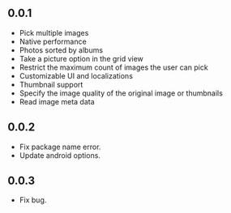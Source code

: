 ## 0.0.1

* Pick multiple images
* Native performance
* Photos sorted by albums
* Take a picture option in the grid view
* Restrict the maximum count of images the user can pick
* Customizable UI and localizations
* Thumbnail support
* Specify the image quality of the original image or thumbnails
* Read image meta data

## 0.0.2

* Fix package name error.
* Update android options.

## 0.0.3
* Fix bug.